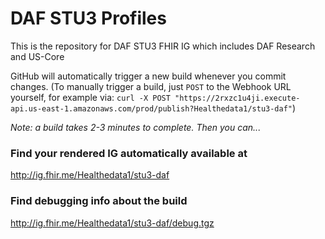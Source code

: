 # DAF STU3 Profiles
This is the repository for DAF STU3 FHIR IG which includes DAF Research and US-Core

GitHub will automatically trigger a new build whenever you commit changes.
(To manually trigger a build, just `POST` to the Webhook URL yourself, for example via:
`curl -X POST "https://2rxzc1u4ji.execute-api.us-east-1.amazonaws.com/prod/publish?Healthedata1/stu3-daf"`)

*Note: a build takes 2-3 minutes to complete. Then you can...*

### Find your rendered IG automatically available at

http://ig.fhir.me/Healthedata1/stu3-daf

### Find debugging info about the build

http://ig.fhir.me/Healthedata1/stu3-daf/debug.tgz

